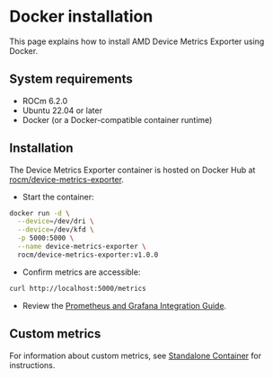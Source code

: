 # Docker installation

This page explains how to install AMD Device Metrics Exporter using Docker. 

## System requirements

- ROCm 6.2.0
- Ubuntu 22.04 or later
- Docker (or a Docker-compatible container runtime)

## Installation

The Device Metrics Exporter container is hosted on Docker Hub at [rocm/device-metrics-exporter](https://hub.docker.com/r/rocm/device-metrics-exporter).

- Start the container:

```bash
docker run -d \
  --device=/dev/dri \
  --device=/dev/kfd \
  -p 5000:5000 \
  --name device-metrics-exporter \
  rocm/device-metrics-exporter:v1.0.0
```

- Confirm metrics are accessible:

```bash
curl http://localhost:5000/metrics
```

- Review the [Prometheus and Grafana Integration Guide](../integrations/prometheus-grafana.md).

## Custom metrics

For information about custom metrics, see [Standalone Container](../configuration/docker.md) for instructions.
